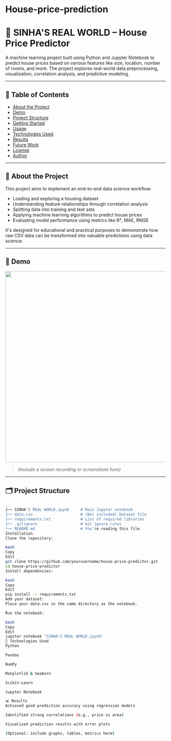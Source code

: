 # House-price-prediction
# 🏡 SINHA'S REAL WORLD – House Price Predictor

A machine learning project built using Python and Jupyter Notebook to predict house prices based on various features like size, location, number of rooms, and more. The project explores real-world data preprocessing, visualization, correlation analysis, and predictive modeling.

---

## 📌 Table of Contents

- [About the Project](#about-the-project)
- [Demo](#demo)
- [Project Structure](#project-structure)
- [Getting Started](#getting-started)
- [Usage](#usage)
- [Technologies Used](#technologies-used)
- [Results](#results)
- [Future Work](#future-work)
- [License](#license)
- [Author](#author)

---

## 📖 About the Project

This project aims to implement an end-to-end data science workflow:
- Loading and exploring a housing dataset
- Understanding feature relationships through correlation analysis
- Splitting data into training and test sets
- Applying machine learning algorithms to predict house prices
- Evaluating model performance using metrics like R², MAE, RMSE

It's designed for educational and practical purposes to demonstrate how raw CSV data can be transformed into valuable predictions using data science.

---

## 🎥 Demo

<img src="demo.gif" width="600px"/>

> *(Include a screen recording or screenshots here)*

---

## 🗂 Project Structure

```bash
.
├── SINHA'S REAL WORLD.ipynb     # Main Jupyter notebook
├── data.csv                     # (Not included) Dataset file
├── requirements.txt             # List of required libraries
├── .gitignore                   # Git ignore rules
└── README.md                    # You're reading this file
Installation
Clone the repository:

bash
Copy
Edit
git clone https://github.com/yourusername/house-price-predictor.git
cd house-price-predictor
Install dependencies:

bash
Copy
Edit
pip install -r requirements.txt
Add your dataset:
Place your data.csv in the same directory as the notebook.

Run the notebook:

bash
Copy
Edit
jupyter notebook "SINHA'S REAL WORLD.ipynb"
🧰 Technologies Used
Python

Pandas

NumPy

Matplotlib & Seaborn

Scikit-Learn

Jupyter Notebook

📊 Results
Achieved good prediction accuracy using regression models

Identified strong correlations (e.g., price vs area)

Visualized prediction results with error plots

(Optional: include graphs, tables, metrics here)



